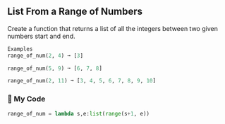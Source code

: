 ## List From a Range of Numbers

Create a function that returns a list of all the integers between two given numbers start and end.
```python
Examples
range_of_num(2, 4) ➞ [3]

range_of_num(5, 9) ➞ [6, 7, 8]

range_of_num(2, 11) ➞ [3, 4, 5, 6, 7, 8, 9, 10]
```
### :snake: My Code
```python
range_of_num = lambda s,e:list(range(s+1, e))
```
